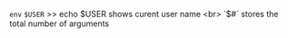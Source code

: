 <!-- env  to check the environment variables first  -->

`env`
`$USER` >> echo $USER shows curent user name  <br>
`$#` stores the total number of arguments  <br>